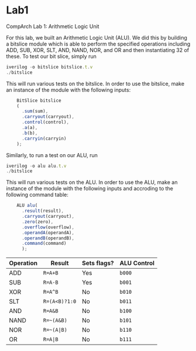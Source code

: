 # Lab1
CompArch Lab 1: Arithmetic Logic Unit

For this lab, we built an Arithmetic Logic Unit (ALU). We did this by building a bitslice module which is able to perform the specified operations including ADD, SUB, XOR, SLT, AND, NAND, NOR, and OR and then instantiating 32 of these. 
To test our bit slice, simply run 

```javascript
iverilog -o bitslice bitslice.t.v
./bitslice
```
This will run various tests on the bitslice. In order to use the bitslice, make an instance of the module with the following inputs:
```javascript
    BitSlice bitslice
    (
      .sum(sum),
      .carryout(carryout),
      .control(control),
      .a(a),
      .b(b),
      .carryin(carryin)
    );

```
Similarly, to run a test on our ALU, run

```javascript
iverilog -o alu alu.t.v
./bitslice
```

This will run various tests on the ALU. In order to use the ALU, make an instance of the module with the following inputs and accroding to the following command table:

```javascript
    ALU alu(
      .result(result),
      .carryout(carryout),
      .zero(zero),
      .overflow(overflow),
      .operandA(operandA),
      .operandB(operandB),
      .command(command)
      );
```



| Operation	| Result 		| Sets flags?	| ALU Control 	|
|-----------|---------------|---------------|---------------|
| ADD		| `R=A+B`		| Yes			| `b000`		|
| SUB		| `R=A-B`		| Yes			| `b001`		|
| XOR		| `R=A^B`		| No			| `b010`		|
| SLT		| `R=(A<B)?1:0`	| No			| `b011`		|
| AND		| `R=A&B`		| No			| `b100`		|
| NAND		| `R=~(A&B)`	| No			| `b101`		|
| NOR		| `R=~(A\|B)`	| No			| `b110`		|
| OR		| `R=A\|B`		| No			| `b111`		|

